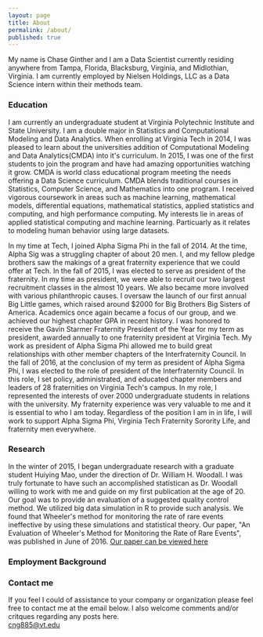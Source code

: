 ```yaml
---
layout: page
title: About
permalink: /about/
published: true
---
```


My name is Chase Ginther and I am a Data Scientist currently residing anywhere from Tampa, Florida, Blacksburg, Virginia, and Midlothian, Virginia. I am currently employed by Nielsen Holdings, LLC as a Data Science intern within their methods team. 

### Education
I am currently an undergraduate student at Virginia Polytechnic Institute and State University. I am a double major in Statistics and Computational Modeling and Data Analytics. When enrolling at Virginia Tech in 2014, I was pleased to learn about the universities addition of Computational Modeling and Data Analytics(CMDA) into it's curriculum. In 2015, I was one of the first students to join the program and have had amazing opportunities watching it grow. CMDA is world class educational program meeting the needs offering a Data Science curriculum. CMDA blends traditional courses in Statistics, Computer Science, and Mathematics into one program. I received vigorous coursework in areas such as machine learning, mathematical models, differential equations, mathematical statistics, applied statistics and computing, and high performance computing. My interests lie in areas of applied statistical computing and machine learning. Particuarly as it relates to modeling human behavior using large datasets.

In my time at Tech, I joined Alpha Sigma Phi in the fall of 2014. At the time, Alpha Sig was a struggling chapter of about 20 men. I, and my fellow pledge brothers saw the makings of a great fraternity experience that we could offer at Tech. In the fall of 2015, I was elected to serve as president of the fraternity. In my time as president, we were able to recruit our two largest recruitment classes in the almost 10 years. We also became more involved with various philanthropic causes. I oversaw the launch of our first annual Big Little games, which raised around $2000 for Big Brothers Big Sisters of America. Academics once again became  a focus of our group, and we achieved our highest chapter GPA in recent history. I was honored to receive the Gavin Starmer Fraternity President of the Year for my term as president, awarded annually to one fraternity president at Virginia Tech. My work as president of Alpha Sigma Phi allowed me to build great relationships with other member chapters of the Interfraternity Council. In the fall of 2016, at the conclusion of my term as president of Alpha Sigma Phi, I was elected to the role of president of the Interfraternity Council. In this role, I set policy, administrated, and educated chapter members and leaders of 28 fraternities on Virginia Tech's campus. In my role, I represented the interests of over 2000 undergraduate students in relations with the university. My fraternity experience was very valuable to me and it is essential to who I am today. Regardless of the position I am in in life, I will work to support Alpha Sigma Phi, Virginia Tech Fraternity Sorority Life, and fraternity men everywhere. 

### Research
In the winter of 2015, I began undergraduate research with a graduate student Huiying Mao, under the direction of Dr. William H. Woodall. I was truly fortunate to have such an accomplished statistican as Dr. Woodall willing to work with me and guide on my first publication at the age of 20. Our goal was to provide an evaluation of a suggested quality control method. We utilized big data simulation in R to provide such analysis. We found that Wheeler's method for monitoring the rate of rare events ineffective by using these simulations and statistical theory. Our paper, "An Evaluation of Wheeler's Method for Monitoring the Rate of Rare Events", was published in June of 2016. [Our paper can be viewed here](http://onlinelibrary.wiley.com/doi/10.1002/qre.2024/abstract)

### Employment Background


### Contact me
If you feel I could of assistance to your company or organization please feel free to contact me at the email below. I also welcome comments and/or critques regarding any posts here.  
[cng885@vt.edu](mailto:cng885@vt.edu)
